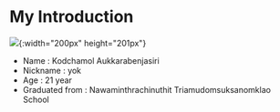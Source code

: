 # My Introduction 

![](img.png){:width="200px" height="201px"}

* Name : Kodchamol Aukkarabenjasiri  
* Nickname : yok  
* Age : 21 year  
* Graduated from : Nawaminthrachinuthit Triamudomsuksanomklao School  
